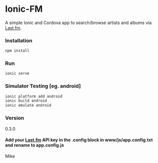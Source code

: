 # Ionic-FM

A simple Ionic and Cordova app to search/browse artists and albums via [Last.fm](http://www.last.fm/).

### Installation
```javascript
npm install
```

### Run
```javascript
ionic serve
```
### Simulator Testing [eg. android]
```javascript
ionic platform add android
ionic build android
ionic emulate android
```

### Version
0.3.0

#### Add your [Last.fm](http://www.last.fm/api/account/create) API key in the .config block in www/js/app.config.txt and rename to app.config.js

Mike